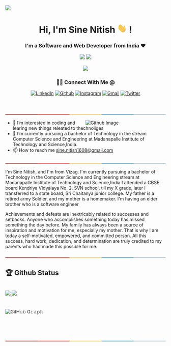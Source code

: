 <img src="https://raw.githubusercontent.com/halfrost/halfrost/master/icons/header_.png">

<h1 align="center"> Hi, I'm Sine Nitish <img src="https://raw.githubusercontent.com/ABSphreak/ABSphreak/master/gifs/Hi.gif" width="30px"> ! </h1>
<h3 align="center">I'm a Software and Web Developer from India ❤</h3>
<p align="center">
<a href="https://twitter.com/NitishSine?s=08" alt="Twitter Follow">
  <img src="https://img.shields.io/twitter/follow/NitishSine.svg?label=Follow+:+NitishSine&style=social" /></a>
  
  <a href="https://www.linkedin.com/in/sine-nitish-b9b421204//" alt="LinkedIn Follow">
  <img src="https://img.shields.io/badge/Sine_Nitish-blue?style=social&logo=Linkedin&logoColor=blue&link=https://www.linkedin.com/in/sine-nitish-b9b421204/"/></a><br><br>
  <img src="https://emojis.slackmojis.com/emojis/images/1593555389/9579/blob_excited.gif?1593555389" width="30"/>
 <br/>

<div align="center">
<h3> 🤝🏻 Connect With Me @ </h3>

[![LinkedIn](https://img.shields.io/badge/LinkedIn-black?style=flat-square&logo=Linkedin)](https://www.linkedin.com/in/sine-nitish-b9b421204)
[![Github](https://img.shields.io/badge/GitHub-black?style=flat-square&logo=GitHub)](https://github.com/SineNitish)
[![Instagram](https://img.shields.io/badge/Instagram-black?style=flat-square&logo=Instagram)](https://www.instagram.com/sine_nitish?r=nametag)
[![Gmail](https://img.shields.io/badge/Gmail-black?style=flat-square&logo=Gmail)](mailto:sine.nitish@gmail.com)
[![Twitter](https://img.shields.io/badge/Twitter-black?style=flat-square&logo=Twitter)](https://twitter.com/NitishSine?s=08)

</div>

<br/>

[![-----------------------------------------------------](https://raw.githubusercontent.com/fcsouza/fcsouza/master/.github/colored.png)](#installation)
 
<img width="50%" align="right" alt="Github Image" src="https://raw.githubusercontent.com/onimur/.github/master/.resources/git-header.svg" />

- 👀 I’m interested in coding and learing new things releated to thechnoliges 
- 🌱 I’m currently  pursuing a bachelor of Technology in the stream Computer Science and Engineering at Madanapalle Institute of Technology and Science,India.
- 📫 How to reach me sine.nitish1608@gmail.com


[![-----------------------------------------------------](https://raw.githubusercontent.com/fcsouza/fcsouza/master/.github/colored.png)](#installation)


I'm Sine Nitish, and I'm from Vizag. I'm currently pursuing a bachelor of Technology in the Computer Science and Engineering stream at Madanapalle Institute of Technology
and Science,India
I attended a CBSE board Kendriya Vidyalaya No. 2, SVN school, till my X grade, later I transferred to a state board, Sri Chaitanya junior college. 
My father is a retired army Soldier, and my mother is a homemaker. I'm having an elder brother who is a software engineer
 
Achievements and defeats are inextricably related to successes and setbacks. Anyone who accomplishes something today has missed something the day before.
My family has always been a source of inspiration and motivation for me, especially my mother. That is why I am today a self-motivated, empowered, and committed person.
All this success, hard work, dedication, and determination are truly credited to my parents who had made this possible for me.

<!---
SineNitish/SineNitish is a ✨ special ✨ repository because its `README.md` (this file) appears on your GitHub profile.
You can click the Preview link to take a look at your changes.
--->
[![-----------------------------------------------------](https://raw.githubusercontent.com/fcsouza/fcsouza/master/.github/colored.png)](#installation)
## 🏆 Github Status

<br/>
       
<a href="https://github.com/Chayan-11">
  
  <img height="160em" src="https://github-readme-stats.vercel.app/api?username=SineNitish&count_private=true&show_icons=true&&theme=chartreuse-dark&include_all_commits=true" />
  <img height="160em" src="https://github-readme-streak-stats.herokuapp.com/?user=SineNitish&theme=chartreuse-dark">
  
</a>

<br/>

#

![GitH𝚞𝚋 G𝚛𝚊𝚙𝚑](https://activity-graph.herokuapp.com/graph?username=SineNitish&theme=react-dark&hide_border=true&area=true)

#

<br/>

[![-----------------------------------------------------](https://raw.githubusercontent.com/fcsouza/fcsouza/master/.github/colored.png)](#installation)
<div align="center">
